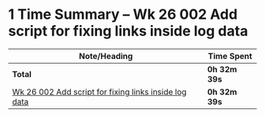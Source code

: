# 1 Time Summary – Wk 26 002 Add script for fixing links inside log data

|Note/Heading|Time Spent|
|------------|----------|
|**Total**|**0h 32m 39s**|
|[Wk 26 002 Add script for fixing links inside log data](../../../../../../lan/llm/weekly/2025/Wk%2026%20002%20Add%20script%20for%20fixing%20links%20inside%20log%20data.md)|**0h 32m 39s**|
